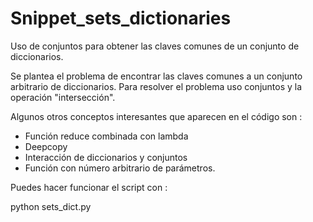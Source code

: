 # Snippet_sets_dictionaries
Uso de conjuntos para obtener las claves comunes de un conjunto de diccionarios.

Se plantea el problema de encontrar las claves comunes a un conjunto arbitrario de diccionarios.
Para resolver el problema uso conjuntos y la operación "intersección".

Algunos otros conceptos interesantes que aparecen en el código son :

- Función reduce combinada con lambda
- Deepcopy
- Interacción de diccionarios y conjuntos
- Función con número arbitrario de parámetros.

Puedes hacer funcionar el script con :

python sets_dict.py
